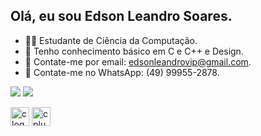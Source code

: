 ## Olá, eu sou Edson Leandro Soares.

- 👨‍💻 Estudante de Ciência da Computação.
- 🚀 Tenho conhecimento básico em C e C++ e Design.
- 📧 Contate-me por email: edsonleandrovip@gmail.com.
- 📲 Contate-me no WhatsApp: (49) 99955-2878.

<a href="https://www.instagram.com/eedson_soares/" target="_blank"><img src="https://img.shields.io/badge/-Instagram-%23E4405F?style=for-the-badge&logo=instagram&logoColor=white" target="_blank"></a>
<a href="https://www.linkedin.com/in/edson-leandro-soares-1b38611a4/" target="_blank"><img src="https://img.shields.io/badge/-LinkedIn-%230077B5?style=for-the-badge&logo=linkedin&logoColor=white" target="_blank"></a>

<div class="image-container">
   <img src="https://cdn.jsdelivr.net/gh/devicons/devicon/icons/c/c-original.svg" height="30" alt="c logo" />
   <img src="https://cdn.jsdelivr.net/gh/devicons/devicon/icons/cplusplus/cplusplus-original.svg" height="30" alt="cplusplus logo" />
</div>
